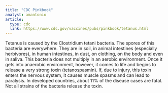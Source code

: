 ```yaml
---
title: "CDC Pinkbook"
analyst: amantonio
article:
  type: cdc
  link: https://www.cdc.gov/vaccines/pubs/pinkbook/tetanus.html
---
```


Tetanus is caused by the Clostridium tetani bacteria. The spores of this bacteria are everywhere. They are in soil, in animal intestines (especially herbivores), in human intestines, in dust, on clothing, on the body and even in saliva.
This bacteria does not multiply in an aerobic environment. Once it gets into anaerobic environment, however, it comes to life and begins to release a very strong toxin (tetanospasmin). If, due to injury, this toxin enters the nervous system, it causes muscle spasms and can lead to paralysis. In developed countries, about 11% of the disease cases are fatal. Not all strains of the bacteria release the toxin.
